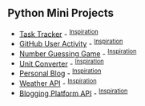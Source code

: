 ## Python Mini Projects

- [Task Tracker](/Task%20Tracker/) - <sup>[Inspiration](https://roadmap.sh/projects/task-tracker)</sup>
- [GitHub User Activity](/GitHub%20User%20Activity/) - <sup>[Inspiration](https://roadmap.sh/projects/github-user-activity)</sup>
- [Number Guessing Game](/Number%20Guessing%20Game/) - <sup>[Inspiration](https://roadmap.sh/projects/number-guessing-game)</sup>
- [Unit Converter](/Unit%20Converter/) - <sup>[Inspiration](https://roadmap.sh/projects/unit-converter)</sup>
- [Personal Blog](/Personal%20Blog/) - <sup>[Inspiration](https://roadmap.sh/projects/personal-blog)</sup>
- [Weather API](/Weather%20API/) - <sup>[Inspiration](https://roadmap.sh/projects/weather-api-wrapper-service)</sup>
- [Blogging Platform API](/Blogging%20Platform%20API/) - <sup>[Inspiration](https://roadmap.sh/projects/blogging-platform-api)</sup>
